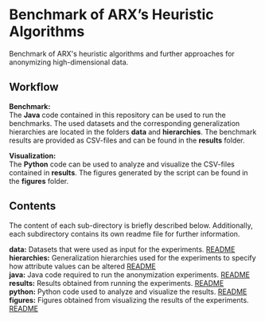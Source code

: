 # Benchmark of ARX’s Heuristic Algorithms
Benchmark of ARX's heuristic algorithms and further approaches for anonymizing high-dimensional data.

## Workflow
**Benchmark:**  
The **Java** code contained in this repository can be used to run the benchmarks. The used datasets and the corresponding generalization hierarchies are located in the folders **data** and **hierarchies**. The benchmark results are provided as CSV-files and can be found in the **results** folder.  

**Visualization:**  
The **Python** code can be used to analyze and visualize the CSV-files contained in **results**. The figures generated by the script can be found in the **figures** folder.

## Contents
The content of each sub-directory is briefly described below. Additionally, each subdirectory contains its own readme file for further information.

**data:** Datasets that were used as input for the experiments. [README](data/README.md)  
**hierarchies:** Generalization hierarchies used for the experiments to specify how attribute values can be altered [README](hierarchies/README.md)  
**java:** Java code required to run the anonymization experiments. [README](java/README.md)  
**results:** Results obtained from running the experiments. [README](results/README.md)  
**python:** Python code used to analyze and visualize the results. [README](python/README.md)  
**figures:** Figures obtained from visualizing the results of the experiments. [README](figures/README.md)  
